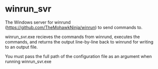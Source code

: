 # winrun_svr
The Windows server for winrund (https://github.com/TheMohawkNinja/winrun) to send commands to.

winrun_svr.exe recieves the commands from winrund, executes the commands, and returns the output line-by-line back to winrund for writing to an output file.

You must pass the full path of the configuration file as an argument when running winrun_svr.exe

